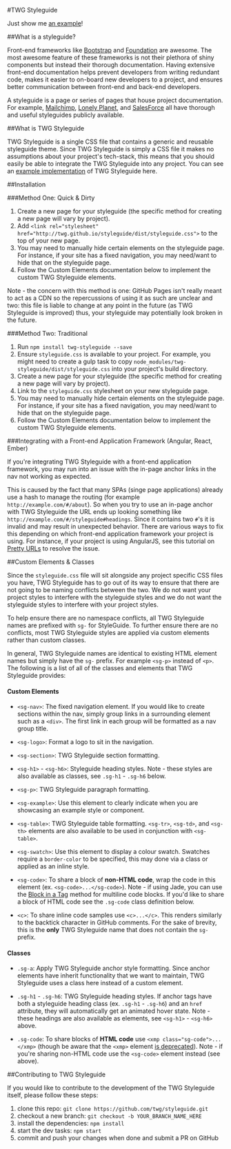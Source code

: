 #TWG Styleguide

Just show me [an example](http://twg.github.io/styleguide/)!

##What is a styleguide?

Front-end frameworks like [Bootstrap](http://getbootstrap.com/) and [Foundation](http://foundation.zurb.com/) are awesome. The most awesome feature of these frameworks is not their plethora of shiny components but instead their thorough documentation. Having extensive front-end documentation helps prevent developers from writing redundant code, makes it easier to on-board new developers to a project, and ensures better communication between front-end and back-end developers.

A styleguide is a page or series of pages that house project documentation. For example, [Mailchimp](http://ux.mailchimp.com/patterns/), [Lonely Planet](http://rizzo.lonelyplanet.com/styleguide/design-elements/colours), and [SalesForce](https://www.lightningdesignsystem.com/) all have thorough and useful styleguides publicly available.

##What is TWG Styleguide

TWG Styleguide is a single CSS file that contains a generic and reusable styleguide theme. Since TWG Styleguide is simply a CSS file it makes no assumptions about your project's tech-stack, this means that you should easily be able to integrate the TWG Styleguide into any project. You can see an [example implementation](http://twg.github.io/styleguide/) of TWG Styleguide here.

##Installation

###Method One: Quick & Dirty

1. Create a new page for your styleguide (the specific method for creating a new page will vary by project).
1. Add `<link rel="stylesheet" href="http://twg.github.io/styleguide/dist/styleguide.css">` to the top of your new page.
1. You may need to manually hide certain elements on the styleguide page. For instance, if your site has a fixed navigation, you may need/want to hide that on the styleguide page.
1. Follow the Custom Elements documentation below to implement the custom TWG Styleguide elements.

Note - the concern with this method is one: GitHub Pages isn't really meant to act as a CDN so the repercussions of using it as such are unclear and two: this file is liable to change at any point in the future (as TWG Styleguide is improved) thus, your styleguide may potentially look broken in the future.

###Method Two: Traditional

1. Run `npm install twg-styleguide --save`
1. Ensure `styleguide.css` is available to your project. For example, you might need to create a gulp task to copy `node_modules/twg-styleguide/dist/styleguide.css` into your project's build directory.
1. Create a new page for your styleguide (the specific method for creating a new page will vary by project).
1. Link to the `styleguide.css` stylesheet on your new styleguide page.
1. You may need to manually hide certain elements on the styleguide page. For instance, if your site has a fixed navigation, you may need/want to hide that on the styleguide page.
1. Follow the Custom Elements documentation below to implement the custom TWG Styleguide elements.

###Integrating with a Front-end Application Framework (Angular, React, Ember)

If you're integrating TWG Styleguide with a front-end application framework, you may run into an issue with the in-page anchor links in the nav not working as expected.

This is caused by the fact that many SPAs (singe page applications) already use a hash to manage the routing (for example `http://example.com/#/about`). So when you try to use an in-page anchor with TWG Styleguide the URL ends up looking something like `http://example.com/#/styleguide#headings`. Since it contains two `#`'s it is invalid and may result in unexpected behavior. There are various ways to fix this depending on which front-end application framework your project is using. For instance, if your project is using AngularJS, see this tutorial on [Pretty URLs](https://scotch.io/quick-tips/pretty-urls-in-angularjs-removing-the-hashtag) to resolve the issue.

##Custom Elements & Classes

Since the `styleguide.css` file will sit alongside any project specific CSS files you have, TWG Styleguide has to go out of its way to ensure that there are not going to be naming conflicts between the two. We do not want your project styles to interfere with the styleguide styles and we do not want the styleguide styles to interfere with your project styles.

To help ensure there are no namespace conflicts, all TWG Styleguide names are prefixed with `sg-` for StyleGuide. To further ensure there are no conflicts, most TWG Styleguide styles are applied via custom elements rather than custom classes.

In general, TWG Styleguide names are identical to existing HTML element names but simply have the `sg-` prefix. For example `<sg-p>` instead of `<p>`. The following is a list of all of the classes and elements that TWG Styleguide provides:

#### Custom Elements

- `<sg-nav>`: The fixed navigation element. If you would like to create sections within the nav, simply group links in a surrounding element such as a `<div>`. The first link in each group will be formatted as a nav group title.

- `<sg-logo>`: Format a logo to sit in the navigation.

- `<sg-section>`: TWG Styleguide section formatting.

- `<sg-h1>` - `<sg-h6>`: Styleguide heading styles. Note - these styles are also available as classes, see `.sg-h1` - `.sg-h6` below.

- `<sg-p>`: TWG Styleguide paragraph formatting.

- `<sg-example>`: Use this element to clearly indicate when you are showcasing an example style or component.

- `<sg-table>`: TWG Styleguide table formatting. `<sg-tr>`, `<sg-td>`, and `<sg-th>` elements are also available to be used in conjunction with `<sg-table>`.

- `<sg-swatch>`: Use this element to display a colour swatch. Swatches require a `border-color` to be specified, this may done via a class or applied as an inline style.

- `<sg-code>`: To share a block of **non-HTML code**, wrap the code in this element (ex. `<sg-code>...</sg-code>`). Note - if using Jade, you can use the [Block in a Tag](http://jade-lang.com/reference/plain-text/) method for multiline code blocks. If you'd like to share a block of HTML code see the `.sg-code` class definition below.

- `<c>`: To share inline code samples use `<c>...</c>`. This renders similarly to the backtick character in GitHub comments. For the sake of brevity, this is the **only** TWG Styleguide name that does not contain the `sg-` prefix.

#### Classes

- `.sg-a`: Apply TWG Styleguide anchor style formatting. Since anchor elements have inherit functionality that we want to maintain, TWG Styleguide uses a class here instead of a custom element.

- `.sg-h1` - `.sg-h6`: TWG Styleguide heading styles. If anchor tags have both a styleguide heading class (ex. `.sg-h1` - `.sg-h6`) and an `href` attribute, they will automatically get an animated hover state. Note - these headings are also available as elements, see `<sg-h1>` - `<sg-h6>` above.

- `.sg-code`: To share blocks of **HTML code** use `<xmp class="sg-code">...</xmp>` (though be aware that the `<xmp>` element [is deprecated](https://developer.mozilla.org/en/docs/Web/HTML/Element/xmp)). Note - if you're sharing non-HTML code use the `<sg-code>` element instead (see above).

##Contributing to TWG Styleguide

If you would like to contribute to the development of the TWG Styleguide itself, please follow these steps:

1. clone this repo: `git clone https://github.com/twg/styleguide.git`
1. checkout a new branch: `git checkout -b YOUR_BRANCH_NAME_HERE`
1. install the dependencies: `npm install`
1. start the dev tasks: `npm start`
1. commit and push your changes when done and submit a PR on GitHub
